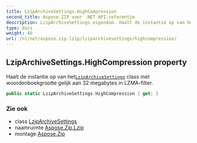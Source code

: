 ```yaml
---
title: LzipArchiveSettings.HighCompression
second_title: Aspose.ZIP voor .NET API-referentie
description: LzipArchiveSettings eigendom. Haalt de instantie op van hetLzipArchiveSettings class met woordenboekgrootte gelijk aan 32 megabytes in LZMAfilter.
type: docs
weight: 40
url: /nl/net/aspose.zip.lzip/lziparchivesettings/highcompression/
---
```

## LzipArchiveSettings.HighCompression property

Haalt de instantie op van het[`LzipArchiveSettings`](../) class met woordenboekgrootte gelijk aan 32 megabytes in LZMA-filter.

```csharp
public static LzipArchiveSettings HighCompression { get; }
```

### Zie ook

* class [LzipArchiveSettings](../)
* naamruimte [Aspose.Zip.Lzip](../../lziparchivesettings/)
* montage [Aspose.Zip](../../../)


